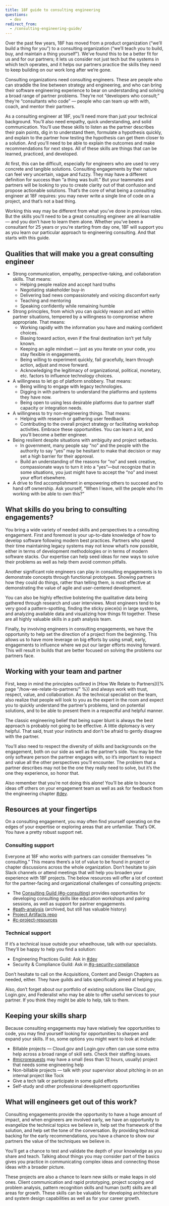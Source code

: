 ```yaml
---
title: 18F guide to consulting engineering
questions:
  - dev
redirect_from:
  - /consulting-engineering-guide/
---
```


Over the past few years, 18F has moved from a product organization (“we’ll build
a thing for you”) to a consulting organization (“we’ll teach you to build, buy,
and maintain a thing yourself”). We’ve found this to be a better fit for us and
for our partners; it lets us consider not just tech but the systems in which
tech operates, and it helps our partners practice the skills they need to keep
building on our work long after we’re gone.

Consulting organizations need consulting engineers. These are people who can
straddle the line between strategy and engineering, and who can bring their
software engineering experience to bear on understanding and solving a broad
range of partner problems. They’re not “developers who consult;” they’re
“consultants who code” — people who can team up with with, coach, and mentor
their partners.

As a consulting engineer at 18F, you’ll need more than just your technical
background. You’ll also need empathy, quick understanding, and solid
communication. You’ll use these skills to listen as the partner describes their
pain points, dig in to understand them, formulate a hypothesis quickly, and
explain to the partner how testing the hypothesis can get them closer to a
solution. And you’ll need to be able to explain the outcomes and make
recommendations for next steps. All of these skills are things that can be
learned, practiced, and developed.

At first, this can be difficult, especially for engineers who are used to very
concrete and tangible solutions. Consulting engagements by their nature can feel
very uncertain, vague and fuzzy. They may have a different definition for
success than “a thing was built.” But your teammates and partners will be
looking to you to create clarity out of that confusion and propose actionable
solutions. That’s the core of what being a consulting engineer at 18F requires:
you may never write a single line of code on a project, and that’s not a bad
thing.

Working this way may be different from what you’ve done in previous roles. But
the skills you’ll need to be a great consulting engineer are all learnable — and
you don’t have to learn them alone. Whether you’ve been a consultant for 25
years or you’re starting from day one, 18F will support you as you learn our
particular approach to engineering consulting. And that starts with this guide.

## Qualities that will make you a great consulting engineer

- Strong communication, empathy, perspective-taking, and collaboration skills.
  That means:
  - Helping people realize and accept hard truths
  - Negotiating stakeholder buy-in
  - Delivering bad news compassionately and voicing discomfort early
  - Teaching and mentoring
  - Speaking confidently while remaining humble
- Strong principles, from which you can quickly reason and act within partner
  situations, tempered by a willingness to compromise where appropriate. That
  means:
  - Working rapidly with the information you have and making confident choices.
  - Biasing toward action, even if the final destination isn’t yet fully known.
  - Keeping an agile mindset — just as you iterate on your code, you stay
    flexible in engagements.
  - Being willing to experiment quickly, fail gracefully, learn through action,
    adjust and move forward.
  - Acknowledging the legitimacy of organizational, political, monetary, etc.
    factors to influence technology choices.
- A willingness to let go of platform snobbery. That means:
  - Being willing to engage with legacy technologies.
  - Digging in with partners to understand the platforms and systems they have
    now.
  - Being open to using less desirable platforms due to partner staff capacity
    or integration needs.
- A willingness to try non-engineering things. That means:
  - Helping with research or gathering user feedback
  - Contributing to the overall project strategy or facilitating workshop
    activities. Embrace these opportunities. You can learn a lot, and you’ll
    become a better engineer.
- Being resilient despite situations with ambiguity and project setbacks.
  - In government, many people say “no” and the people with the authority to say
    “yes” may be hesitant to make that decision or may set a high barrier for
    their approval.
  - Build an understanding of the reasons for “no” and seek creative,
    compassionate ways to turn it into a “yes”—but recognize that in some
    situations, you just might have to accept the “no” and invest your effort
    elsewhere.
- A drive to find accomplishment in empowering others to succeed and to hand off
  ownership. Ask yourself, “When I leave, will the people who I’m working with
  be able to own this?”

## What skills do you bring to consulting engagements?

You bring a wide variety of needed skills and perspectives to a consulting
engagement. First and foremost is your up-to-date knowledge of how to develop
software following modern best practices. Partners who spend their time
maintaining legacy systems may not know what’s now possible, either in terms of
development methodologies or in terms of modern software stacks. Our expertise
can help seed ideas for new ways to solve their problems as well as help them
avoid common pitfalls.

Another significant role engineers can play in consulting engagements is to
demonstrate concepts through functional prototypes. Showing partners how they
could do things, rather than telling them, is most effective at demonstrating
the value of agile and user-centered development.

You can also be highly effective bolstering the qualitative data being gathered
through research and user interviews. Most engineers tend to be very good a
pattern-spotting, finding the sticky piece(s) in large systems, and analyzing
available data and visualizing how things fit together. These are all highly
valuable skills in a path analysis team.

Finally, by involving engineers in consulting engagements, we have the
opportunity to help set the direction of a project from the beginning. This
allows us to have more leverage on big efforts by using small, early,
engagements to influence where we put our larger efforts moving forward. This
will result in builds that are better focused on solving the problems our
partners face.

## Working with your team and partner

First, keep in mind the principles outlined in [How We Relate to
Partners]({% page "/how-we-relate-to-partners/" %}) and always work with trust,
respect, value, and collaboration. As the technical specialist on the team, also
realize that people will look to you as the expert in the room and expect you to
quickly understand the partner’s problems, land on potential solutions, and to
be able to present them in a respectful and helpful manner.

The classic engineering belief that being super blunt is always the best
approach is probably not going to be effective. A little diplomacy is very
helpful. That said, trust your instincts and don’t be afraid to gently disagree
with the partner.

You’ll also need to respect the diversity of skills and backgrounds on the
engagement, both on our side as well as the partner’s side. You may be the only
software person the partner engages with, so it’s important to respect and value
all the other perspectives you’ll encounter. The problem that a partner
describes may not be the one they really need to solve, but it’s the one they
experience, so honor that.

Also remember that you’re not doing this alone! You’ll be able to bounce ideas
off others on your engagement team as well as ask for feedback from the
engineering chapter [#dev](https://app.slack.com/client/T025AQGAN/C02CD5VUQ).

## Resources at your fingertips

On a consulting engagement, you may often find yourself operating on the edges
of your expertise or exploring areas that are unfamiliar. That’s OK. You have a
pretty robust support net.

### Consulting support

Everyone at 18F who works with partners can consider themselves “in consulting.”
This means there’s a lot of value to be found in project or chapter discussions
across the whole organization. Don’t hesitate to join Slack channels or attend
meetings that will help you broaden your experience with 18F projects. The below
resources will offer a lot of context for the partner-facing and organizational
challenges of consulting projects:

- The
  [Consulting Guild (#g-consulting)](https://gsa-tts.slack.com/archives/C02GTJ5DT9A)
  provides opportunities for developing consulting skills like education
  workshops and pairing sessions, as well as support for partner engagements.
- [#path-analysis](https://app.slack.com/client/T025AQGAN/C3J7P5MMK) (archived,
  but still has valuable history)
- [Project Artifacts repo](https://github.com/18F/path-analysis)
- [#c-project-resources](https://app.slack.com/client/T025AQGAN/CHZLJBWCV)

### Technical support

If it’s a technical issue outside your wheelhouse, talk with our specialists.
They’ll be happy to help you find a solution:

- Engineering Practices Guild: Ask in
  [#dev](https://app.slack.com/client/T025AQGAN/C02CD5VUQ)
- Security & Compliance Guild: Ask in
  [#g-security-compliance](https://app.slack.com/client/T025AQGAN/CG8SNAEQM)

Don’t hesitate to call on the Acquisitions, Content and Design Chapters as
needed, either. They have guilds and labs specifically aimed at helping you.

Also, don’t forget about our portfolio of existing solutions like Cloud.gov,
Login.gov, and Federalist who may be able to offer useful services to your
partner. If you think they might be able to help, talk to them.

## Keeping your skills sharp

Because consulting engagements may have relatively few opportunities to code,
you may find yourself looking for opportunities to sharpen and expand your
skills. If so, some options you might want to look at include:

- Billable projects — Cloud.gov and Login.gov often can use some extra help
  across a broad range of skill sets. Check their staffing issues.
- [#microrequests](https://app.slack.com/client/T025AQGAN/CNFHBCXDW) may have a
  small (less than 12 hours, usually) project that needs some engineering help
- Non-billable projects — talk with your supervisor about pitching in on an
  internal project like Tock
- Give a tech talk or participate in some guild efforts
- Self-study and other professional development opportunities

## What will engineers get out of this work?

Consulting engagements provide the opportunity to have a huge amount of impact,
and when engineers are involved early, we have an opportunity to evangelize the
technical topics we believe in, help set the framework of the solution, and help
set the tone of the conversation. By providing technical backing for the early
recommendations, you have a chance to show our partners the value of the
techniques we believe in.

You’ll get a chance to test and validate the depth of your knowledge as you
share and teach. Talking about things you may consider part of the basics gives
you practice in communicating complex ideas and connecting those ideas with a
broader picture.

These projects are also a chance to learn new skills or make leaps in old ones.
Client communication and rapid prototyping, project scoping and problem
analysis, pattern recognition skills and human (soft) skills are all areas for
growth. These skills can be valuable for developing architecture and system
design capabilities as well as for your career growth.

